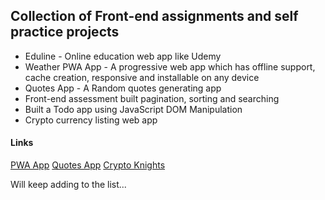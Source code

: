 <h2>Collection of Front-end assignments and self practice projects</h2>
<ul>
  <li>Eduline - Online education web app like Udemy</li>
  <li>Weather PWA App - A progressive web app which has offline support, cache creation, responsive and installable on any device</li>
  <li>Quotes App - A Random quotes generating app</li>
  <li>Front-end assessment built pagination, sorting and searching</li>
  <li>Built a Todo app using JavaScript DOM Manipulation</li>
  <li>Crypto currency listing web app</li>
</ul>


<h4>Links</h4>
<a href="weatherapppw.netlify.app/">PWA App</a>
<a href="quotes-app-rust.vercel.app">Quotes App</a>
<a href="crypknights.netlify.app/">Crypto Knights</a>
<p>Will keep adding to the list...</p>
